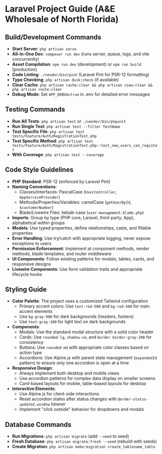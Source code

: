 # Laravel Project Guide (A&E Wholesale of North Florida)

## Build/Development Commands
- **Start Server**: `php artisan serve`
- **All-in-One Dev**: `composer run dev` (runs server, queue, logs, and vite concurrently)
- **Asset Compilation**: `npm run dev` (development) or `npm run build` (production)
- **Code Linting**: `./vendor/bin/pint` (Laravel Pint for PSR-12 formatting)
- **Type Checking**: `php artisan dusk:check` (if available)
- **Clear Cache**: `php artisan cache:clear && php artisan view:clear && php artisan route:clear`
- **Debug Mode**: Set `APP_DEBUG=true` in .env for detailed error messages

## Testing Commands
- **Run All Tests**: `php artisan test` or `./vendor/bin/phpunit`
- **Run Single Test**: `php artisan test --filter TestName`
- **Test Specific File**: `php artisan test tests/Feature/Auth/RegistrationTest.php`
- **Test Specific Method**: `php artisan test tests/Feature/Auth/RegistrationTest.php::test_new_users_can_register`
- **With Coverage**: `php artisan test --coverage`

## Code Style Guidelines
- **PHP Standard**: PSR-12 (enforced by Laravel Pint)
- **Naming Conventions**:
  - Classes/Interfaces: PascalCase (`UserController`, `AppServiceProvider`)
  - Methods/Properties/Variables: camelCase (`getUserById`, `$customerNumber`)
  - Blade/Livewire Files: kebab-case (`user-management.blade.php`)
- **Imports**: Group by type (PHP core, Laravel, third-party, App), alphabetical within groups
- **Models**: Use typed properties, define relationships, casts, and fillable properties
- **Error Handling**: Use try/catch with appropriate logging, never expose exceptions to users
- **Permission Enforcement**: Implement at component methods, render methods, blade templates, and router middleware
- **UI Components**: Follow existing patterns for modals, tables, cards, and responsive designs
- **Livewire Components**: Use form validation traits and appropriate lifecycle hooks

## Styling Guide
- **Color Palette**: The project uses a customized Tailwind configuration
  - Primary accent colors: Use `text-red-500` and `bg-red-500` for main accent elements
  - Use `bg-gray-900` for dark backgrounds (headers, footers)
  - Use `text-gray-100` for light text on dark backgrounds
- **Components**:
  - Modals: Use the standard modal structure with a solid color header
  - Cards: Use `rounded-lg`, `shadow-sm`, and `border border-gray-200` for consistency
  - Buttons: Use `rounded-md` with appropriate color classes based on action type
  - Accordions: Use Alpine.js with parent state management (`expandedId` pattern) to ensure only one accordion is open at a time
- **Responsive Design**:
  - Always implement both desktop and mobile views
  - Use accordion patterns for complex data display on smaller screens
  - Card-based layouts for mobile, table-based layouts for desktop
- **Interactive Elements**:
  - Use Alpine.js for client-side interactions
  - Reset accordion states after status changes with `@order-status-updated.window` listener
  - Implement "click outside" behavior for dropdowns and modals

## Database Commands
- **Run Migrations**: `php artisan migrate` (add `--seed` to seed)
- **Fresh Database**: `php artisan migrate:fresh --seed` (rebuild with seeds)
- **Create Migration**: `php artisan make:migration create_tablename_table`